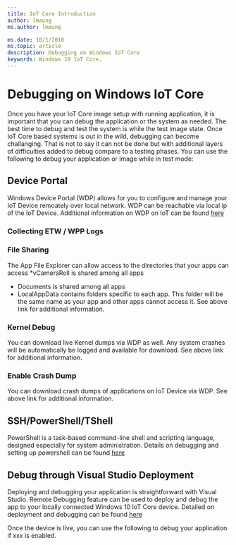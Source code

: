 ```yaml
---
title: IoT Core Introduction
author: lmaung
ms.author: lmaung

ms.date: 10/1/2018 
ms.topic: article 
description: Debugging on Windows IoT Core
keywords: Windows 10 IoT Core, 
---
```


# Debugging on Windows IoT Core
Once you have your IoT Core image setup with running application, it is important that you can debug the application or the system as needed. The best time to debug and test the system is while the test image state. Once IoT Core based systems is out in the wild, debugging can become challanging. That is not to say it can not be done but with additional layers of difficulties added to debug compare to a testing phases. You can use the following to debug your application or image while in test mode:

## Device Portal
Windows Device Portal (WDP) allows for you to configure and manage your IoT Device remoately over local network. WDP can be reachable via local ip of the IoT Device. Additional information on WDP on IoT can be found [here](https://docs.microsoft.com/en-us/windows/iot-core/manage-your-device/DevicePortal)
### Collecting ETW / WPP Logs 


### File Sharing
The App File Explorer can allow access to the directories that your apps can access
*vCameraRoll is shared among all apps
* Documents is shared among all apps
* LocalAppData contains folders specific to each app. This folder will be the same name as your app and other apps cannot access it.
See above link for additional information.

### Kernel Debug
You can download live Kernel dumps via WDP as well. Any system crashes will be automatically be logged and available for download. See above link for additional information.

### Enable Crash Dump
You can download crash dumps of applications on IoT Device via WDP. See above link for additional information.

## SSH/PowerShell/TShell
PowerShell is a task-based command-line shell and scripting language, designed especially for system administration. Details on debugging and setting up powershell can be found [here](10k-powershell.md)

## Debug through Visual Studio Deployment
Deploying and debugging your application is straightforward with Visual Studio. Remote Debugging feature can be used to deploy and debug the app to your locally connected Windows 10 IoT Core device. Detailed on deployment and debugging can be found [here](10a-DebugAndDeployApps.md)






Once the device is live, you can use the following to debug your application if xxx is enabled.
